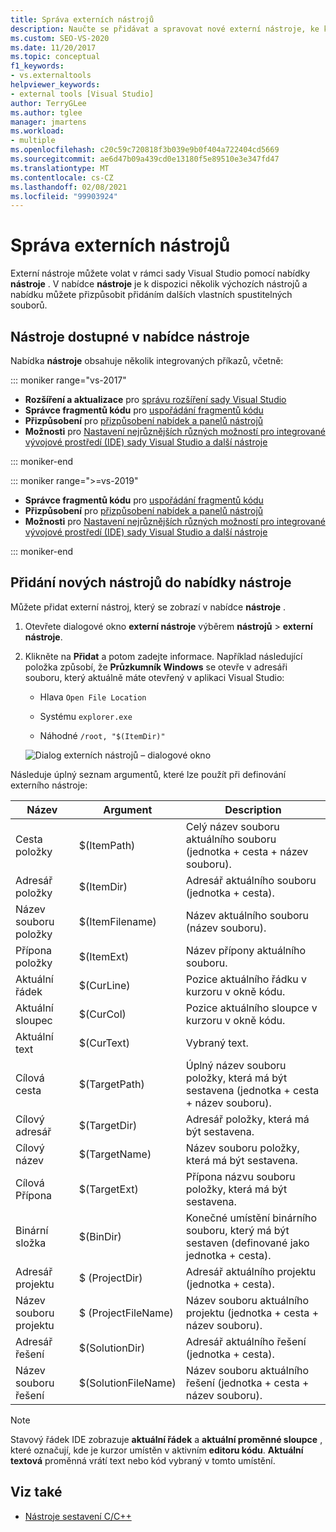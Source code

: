 ```yaml
---
title: Správa externích nástrojů
description: Naučte se přidávat a spravovat nové externí nástroje, ke kterým máte přístup prostřednictvím nabídky nástroje.
ms.custom: SEO-VS-2020
ms.date: 11/20/2017
ms.topic: conceptual
f1_keywords:
- vs.externaltools
helpviewer_keywords:
- external tools [Visual Studio]
author: TerryGLee
ms.author: tglee
manager: jmartens
ms.workload:
- multiple
ms.openlocfilehash: c20c59c720818f3b039e9b0f404a722404cd5669
ms.sourcegitcommit: ae6d47b09a439cd0e13180f5e89510e3e347fd47
ms.translationtype: MT
ms.contentlocale: cs-CZ
ms.lasthandoff: 02/08/2021
ms.locfileid: "99903924"
---
```

# <a name="manage-external-tools"></a>Správa externích nástrojů

Externí nástroje můžete volat v rámci sady Visual Studio pomocí nabídky **nástroje** . V nabídce **nástroje** je k dispozici několik výchozích nástrojů a nabídku můžete přizpůsobit přidáním dalších vlastních spustitelných souborů.

## <a name="tools-available-on-the-tools-menu"></a>Nástroje dostupné v nabídce nástroje

Nabídka **nástroje** obsahuje několik integrovaných příkazů, včetně:

::: moniker range="vs-2017"

* **Rozšíření a aktualizace** pro [správu rozšíření sady Visual Studio](finding-and-using-visual-studio-extensions.md)
* **Správce fragmentů kódu** pro [uspořádání fragmentů kódu](code-snippets.md)
* **Přizpůsobení** pro [přizpůsobení nabídek a panelů nástrojů](how-to-customize-menus-and-toolbars-in-visual-studio.md)
* **Možnosti** pro [Nastavení nejrůznějších různých možností pro integrované vývojové prostředí (IDE) sady Visual Studio a další nástroje](reference/options-dialog-box-visual-studio.md)

::: moniker-end

::: moniker range=">=vs-2019"

* **Správce fragmentů kódu** pro [uspořádání fragmentů kódu](code-snippets.md)
* **Přizpůsobení** pro [přizpůsobení nabídek a panelů nástrojů](how-to-customize-menus-and-toolbars-in-visual-studio.md)
* **Možnosti** pro [Nastavení nejrůznějších různých možností pro integrované vývojové prostředí (IDE) sady Visual Studio a další nástroje](reference/options-dialog-box-visual-studio.md)

::: moniker-end

## <a name="add-new-tools-to-the-tools-menu"></a>Přidání nových nástrojů do nabídky nástroje

Můžete přidat externí nástroj, který se zobrazí v nabídce **nástroje** .

1. Otevřete dialogové okno **externí nástroje** výběrem **nástrojů**  >  **externí nástroje**.

1. Klikněte na **Přidat** a potom zadejte informace. Například následující položka způsobí, že **Průzkumník Windows** se otevře v adresáři souboru, který aktuálně máte otevřený v aplikaci Visual Studio:

   * Hlava `Open File Location`

   * Systému `explorer.exe`

   * Náhodné `/root, "$(ItemDir)"`

   ![Dialog externích nástrojů – dialogové okno](media/external-tools-dialog.png)

Následuje úplný seznam argumentů, které lze použít při definování externího nástroje:

|Název|Argument|Description|
|----------|--------------|-----------------|
|Cesta položky|$(ItemPath)|Celý název souboru aktuálního souboru (jednotka + cesta + název souboru).|
|Adresář položky|$(ItemDir)|Adresář aktuálního souboru (jednotka + cesta).|
|Název souboru položky|$(ItemFilename)|Název aktuálního souboru (název souboru).|
|Přípona položky|$(ItemExt)|Název přípony aktuálního souboru.|
|Aktuální řádek|$(CurLine)|Pozice aktuálního řádku v kurzoru v okně kódu.|
|Aktuální sloupec|$(CurCol)|Pozice aktuálního sloupce v kurzoru v okně kódu.|
|Aktuální text|$(CurText)|Vybraný text.|
|Cílová cesta|$(TargetPath)|Úplný název souboru položky, která má být sestavena (jednotka + cesta + název souboru).|
|Cílový adresář|$(TargetDir)|Adresář položky, která má být sestavena.|
|Cílový název|$(TargetName)|Název souboru položky, která má být sestavena.|
|Cílová Přípona|$(TargetExt)|Přípona názvu souboru položky, která má být sestavena.|
|Binární složka|$(BinDir)|Konečné umístění binárního souboru, který má být sestaven (definované jako jednotka + cesta).|
|Adresář projektu|$ (ProjectDir)|Adresář aktuálního projektu (jednotka + cesta).|
|Název souboru projektu|$ (ProjectFileName)|Název souboru aktuálního projektu (jednotka + cesta + název souboru).|
|Adresář řešení|$(SolutionDir)|Adresář aktuálního řešení (jednotka + cesta).|
|Název souboru řešení|$(SolutionFileName)|Název souboru aktuálního řešení (jednotka + cesta + název souboru).|

> [!NOTE]
> Stavový řádek IDE zobrazuje **aktuální řádek** a **aktuální proměnné sloupce** , které označují, kde je kurzor umístěn v aktivním **editoru kódu**. **Aktuální textová** proměnná vrátí text nebo kód vybraný v tomto umístění.

## <a name="see-also"></a>Viz také

- [Nástroje sestavení C/C++](/cpp/build/reference/c-cpp-build-tools)
